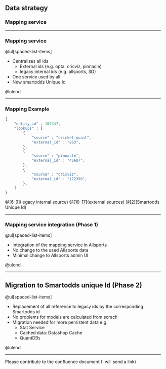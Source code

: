 ## Data strategy
### Mapping service

---

### Mapping service

@ul[spaced-list-items]

* Centralizes all ids
  * External ids (e.g. opta, cricviz, pinnacle)
  * legacy internal ids (e.g. allsports, SD)
* One service used by all
* New smartodds Unique Id

@ulend

---

### Mapping Example

```javascript
{
    "entity_id" : 102347,
    "lookups" : [
        {
            "source" : "cricket-quant",
            "external_id" : "853",
        },
        {
            "source" : "pinnacle",
            "external_id" : "45687",
        },
        {
            "source" : "cricviz",
            "external_id" : "172390",
        },
    ]
}
```
@[6-9](legacy internal source)
@[10-17](external sources)
@[2](Smartodds Unique Id)

---

### Mapping service integration (Phase 1)

@ul[spaced-list-items]

* Integration of the mapping service in Allsports
* No change to the used Allsports data
* Minimal change to Allsports admin UI

@ulend

---

## Migration to Smartodds unique Id (Phase 2)

@ul[spaced-list-items]

* Replacement of all reference to legacy ids by the corresponding Smartodds id
* No problems for models are calculated from scrach
* Migration needed for more persistent data e.g.
  * Stat Service
  * Cached data: Datashop Cache
  * QuantDBs

@ulend

---

Please contribute to the confluence document (I will send a link)
